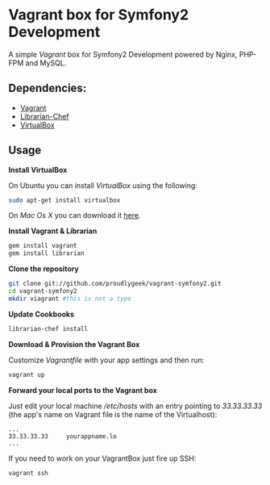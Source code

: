 # Vagrant box for Symfony2 Development #

A simple *Vagrant* box for Symfony2 Development powered by Nginx, PHP-FPM and MySQL.

## Dependencies: ##
-  [Vagrant][1]
-  [Librarian-Chef][2]
-  [VirtualBox][3]

## Usage ##

**Install VirtualBox**

On Ubuntu you can install *VirtualBox* using the following:
```bash
sudo apt-get install virtualbox
```

On *Mac Os X* you can download it [here][3].

**Install Vagrant & Librarian**
```bash
gem install vagrant
gem install librarian
```

**Clone the repository**

```bash
git clone git://github.com/proudlygeek/vagrant-symfony2.git
cd vagrant-symfony2
mkdir viagrant #this is not a typo
```




**Update Cookbooks**

```bash
librarian-chef install
```

**Download & Provision the Vagrant Box**

Customize *Vagrantfile* with your app settings and then run:

```bash
vagrant up
```

**Forward your local ports to the Vagrant box**

Just edit your local machine */etc/hosts* with an entry pointing to *33.33.33.33* (the app's name on Vagrant file is the name of the Virtualhost):

```
...
33.33.33.33     yourappname.lo
...
```

If you need to work on your VagrantBox just fire up SSH:

```bash
vagrant ssh
```


[1]: http://www.vagrantup.com/
[2]: https://github.com/applicationsonline/librarian
[3]: https://www.virtualbox.org/wiki/Downloads
